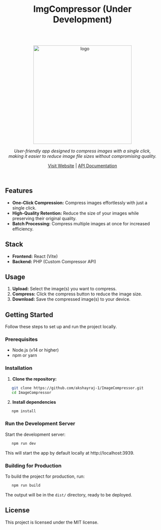 <h1 align="center">ImgCompressor (Under Development)</h1>

<br>
<br>
<p align="center">
<img alt="logo" src="https://imgcompressor-app.web.app/images/logo.svg" width="320px"/><br>
<p align="center"><i>User-friendly app designed to compress images with a single click,<br>making it easier to reduce image file sizes without compromising quality.</i></p>
<p align="center">
<a href="https://imgcompressor-app.web.app">Visit Website</a> | 
<a href="API_DOC.md">API Documentation</a>
</p>
<br>

## Features

- **One-Click Compression:** Compress images effortlessly with just a single click.
- **High-Quality Retention:** Reduce the size of your images while preserving their original quality.
- **Batch Processing:** Compress multiple images at once for increased efficiency.

## Stack

- **Frontend:** React (Vite)
- **Backend:** PHP (Custom Compressor API)

## Usage

1. **Upload:** Select the image(s) you want to compress.
2. **Compress:** Click the compress button to reduce the image size.
3. **Download:** Save the compressed image(s) to your device.

## Getting Started

Follow these steps to set up and run the project locally.

### Prerequisites

- Node.js (v14 or higher)
- npm or yarn

### Installation

1. **Clone the repository:**

```bash
   git clone https://github.com/akshayraj-1/ImageCompressor.git
   cd ImageCompressor
```

2. **Install dependencies**

```bash
   npm install
```

### Run the Development Server

Start the development server:

```bash
   npm run dev
```

This will start the app by default locally at http://localhost:3939.

### Building for Production

To build the project for production, run:

```bash
   npm run build
```

The output will be in the `dist/` directory, ready to be deployed.

## License

This project is licensed under the MIT license.
